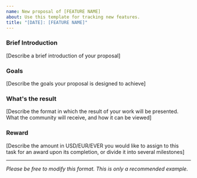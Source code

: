 ```yaml
---
name: New proposal of [FEATURE NAME]
about: Use this template for tracking new features.
title: "[DATE]: [FEATURE NAME]"
---
```


### Brief Introduction

[Describe a brief introduction of your proposal]

### Goals

[Describe the goals your proposal is designed to achieve]

### What's the result

[Describe the format in which the result of your work will be presented.   
What the community will receive, and how it can be viewed]

### Reward

[Describe the amount in USD/EUR/EVER you would like to assign to this  
task for an award upon its completion, or divide it into several milestones]

------------------------
_Please be free to modify this format. This is only a recommended example._
